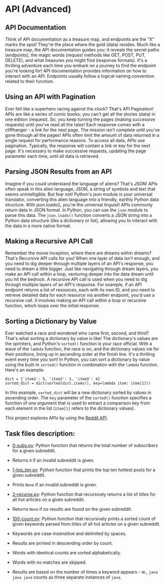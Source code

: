 # API (Advanced)
## API Documentation
Think of API documentation as a treasure map, and endpoints are the "X" marks the spot! They're the place where the gold (data) resides. Much like a treasure map, the API documentation guides you: it reveals the secret paths (endpoints), the magic words (request methods like GET, POST, PUT, DELETE), and what treasures you might find (response formats). It's a thrilling adventure each time you embark on a journey to find the endpoint you're looking for! API documentation provides information on how to interact with an API. Endpoints usually follow a logical naming convention related to their function.

## Using an API with Pagination
Ever felt like a superhero racing against the clock? That's API Pagination! APIs are like a series of comic books; you can't get all the stories (data) in one edition (request). So, you keep turning the pages (making successive requests) until you've read all the tales! Each response comes with a cliffhanger - a link for the next page. The mission isn't complete until you've gone through all the pages! APIs often limit the amount of data returned in a single request for performance reasons. To access all data, APIs use pagination. Typically, the response will contain a link or key for the next page. It's necessary to make successive requests, updating the page parameter each time, until all data is retrieved.

## Parsing JSON Results from an API
Imagine if you could understand the language of aliens? That's JSON! APIs often speak in this alien language, JSON, a string of symbols and text that seems unintelligible. But fear not! Python's json module is your universal translator, converting this alien language into a friendly, earthly Python data structure. With json.loads(), you're the universal linguist! APIs commonly return data in JSON format. In Python, you can use the `json` module to parse this data. The `json.loads()` function converts a JSON string into a Python data structure (like a dictionary or list), allowing you to interact with the data in a more native format.

## Making a Recursive API Call
Remember the movie Inception, where there are dreams within dreams? That's Recursive API calls for you! When one layer of data isn't enough, and you need to dig deeper through multiple layers of an API's response, you need to dream a little bigger. Just like navigating through dream layers, you make an API call within a loop, venturing deeper into the data dream until you hit the bedrock. A recursive API call is used when you need to dig through multiple layers of an API's response. For example, if an API endpoint returns a list of resources, each with its own ID, and you need to retrieve detailed data for each resource via another endpoint, you'd use a recursive call. It involves making an API call within a loop or recursive function, which loops over the initial response.

## Sorting a Dictionary by Value
Ever watched a race and wondered who came first, second, and third? That's what sorting a dictionary by value is like! The dictionary's values are the sprinters, and Python's `sorted()` function is your race official. With a wave of the `lambda` function, the race is on, and the dictionary values vie for their positions, lining up in ascending order at the finish line. It's a thrilling event every time you sort!
In Python, you can sort a dictionary by value using the built-in `sorted()` function in combination with the `lambda` function. Here's an example:
```
dict = {'item1': 5, 'item2': 3, 'item3': 4}
sorted_dict = dict(sorted(dict.items(), key=lambda item: item[1]))
```
In this example, `sorted_dict` will be a new dictionary sorted by values in ascending order. The `key` parameter of the `sorted()` function specifies a function of one argument that is used to extract a comparison key from each element in the list (`item[1]` refers to the dictionary values).


This project explores APIs by using the [Reddit API](https://www.reddit.com/dev/api/).

## Task files description:

  * [0-subs.py](./0-subs.py): Python function that returns the total number of
  subscribers for a given subreddit.
  * Returns `0` if an invalid subreddit is given.

  * [1-top_ten.py](./1-top_ten.py): Python function that prints the top ten
  hottest posts for a given subreddit.
  * Prints `None` if an invalid subreddit is given.

  * [2-recurse.py](./2-recurse.py): Python function that recursively returns a
  list of titles for all hot articles on a given subreddit.
  * Returns `None` if no results are found on the given subreddit.

  * [100-count.py](./100-count.py): Python function that recursively prints a
  sorted count of given keywords parsed from titles of all hot articles on a given
  subreddit.
  * Keywords are case-insensitive and delimited by spaces.
  * Results are printed in descending order by count.
  * Words with identical counts are sorted alphabetically.
  * Words with no matches are skipped.
  * Results are based on the number of times a keyword appears - ie.,
  `java java java` counts as three separate instances of `java`.
